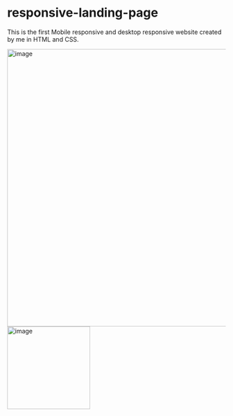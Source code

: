 # responsive-landing-page
This is the first Mobile responsive and desktop responsive website created by me in HTML and CSS.

<img width="640" alt="image" src="https://github.com/jas7i/responsive-landing-page/assets/78642021/910807b3-f639-405a-a5ba-57a71c4a98e1">

<img width="191" alt="image" src="https://github.com/jas7i/responsive-landing-page/assets/78642021/bec75123-4767-4bcd-a237-456112da109f">

